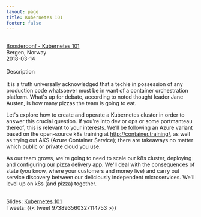 ```yaml
---
layout: page
title: Kubernetes 101
footer: false
---
```


<br>
<div class="views-field views-field-nothing">        <span class="field-content views-field-field-details"><a href="https://2018.boosterconf.no/talks/1179">Boosterconf - Kubernetes 101</a><br>Bergen, Norway<br><span class="date-display-start">2018-03-14</span></span></div>

<br>
Description
<br>
<br>
It is a truth universally acknowledged that a techie in possession of any production code whatsoever must be in want of a container orchestration platform. What's up for debate, according to noted thought leader Jane Austen, is how many pizzas the team is going to eat.

Let's explore how to create and operate a Kubernetes cluster in order to answer this crucial question. If you're into dev or ops or some portmanteau thereof, this is relevant to your interests. We’ll be following an Azure variant based on the open-source k8s training at http://container.training/, as well as trying out AKS (Azure Container Service); there are takeaways no matter which public or private cloud you use.

As our team grows, we're going to need to scale our k8s cluster, deploying and configuring our pizza delivery app. We'll deal with the consequences of state (you know, where your customers and money live) and carry out service discovery between our deliciously independent microservices. We'll level up on k8s (and pizza) together.
<br>
<br>

Slides: <a href="http://boosterconf2018.container.training/">Kubernetes 101</a>
<br>
Tweets:
{{< tweet 973893560327114753 >}}
